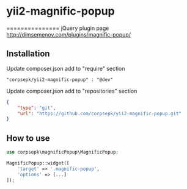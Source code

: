 # yii2-magnific-popup 
===============
jQuery plugin page http://dimsemenov.com/plugins/magnific-popup/

## Installation
Update composer.json add to "require" section
```
"corpsepk/yii2-magnific-popup" : "@dev"
```

Update composer.json add to "repositories" section
```json
{
    "type": "git",
    "url": "https://github.com/corpsepk/yii2-magnific-popup.git"
}
```

## How to use
```php
use corpsepk\magnificPopup\MagnificPopup;

MagnificPopup::widget([
    'target' => '.magnific-popup',
    'options' => [...]
]);
```
